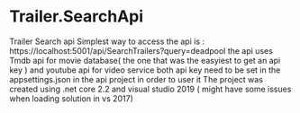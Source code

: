 # Trailer.SearchApi
Trailer Search api 
Simplest way to access the api is : https://localhost:5001/api/SearchTrailers?query=deadpool
the api uses Tmdb api for movie database( the one that was the easyiest to get an api key ) 
and youtube api for video service 
both api key need to be set in the appsettings.json in the api project in order to user it 
The project was created using .net core 2.2 and visual studio 2019 ( might have some issues when loading solution in vs 2017)
